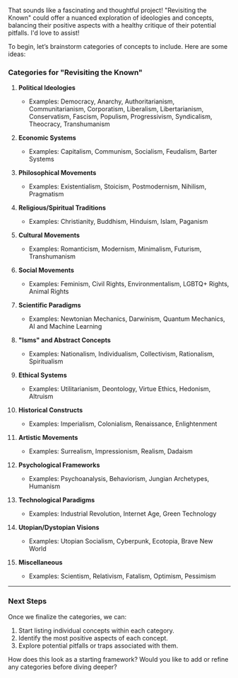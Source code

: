 

That sounds like a fascinating and thoughtful project! "Revisiting the Known" could offer a nuanced exploration of ideologies and concepts, balancing their positive aspects with a healthy critique of their potential pitfalls. I'd love to assist!

To begin, let’s brainstorm categories of concepts to include. Here are some ideas:

### Categories for "Revisiting the Known"
1. **Political Ideologies**
   - Examples: Democracy, Anarchy, Authoritarianism, Communitarianism, Corporatism, Liberalism, Libertarianism, Conservatism, Fascism, Populism, Progressivism, Syndicalism, Theocracy, Transhumanism

2. **Economic Systems**
   - Examples: Capitalism, Communism, Socialism, Feudalism, Barter Systems

3. **Philosophical Movements**
   - Examples: Existentialism, Stoicism, Postmodernism, Nihilism, Pragmatism

4. **Religious/Spiritual Traditions**
   - Examples: Christianity, Buddhism, Hinduism, Islam, Paganism

5. **Cultural Movements**
   - Examples: Romanticism, Modernism, Minimalism, Futurism, Transhumanism

6. **Social Movements**
   - Examples: Feminism, Civil Rights, Environmentalism, LGBTQ+ Rights, Animal Rights

7. **Scientific Paradigms**
   - Examples: Newtonian Mechanics, Darwinism, Quantum Mechanics, AI and Machine Learning

8. **"Isms" and Abstract Concepts**
   - Examples: Nationalism, Individualism, Collectivism, Rationalism, Spiritualism

9. **Ethical Systems**
   - Examples: Utilitarianism, Deontology, Virtue Ethics, Hedonism, Altruism

10. **Historical Constructs**
    - Examples: Imperialism, Colonialism, Renaissance, Enlightenment

11. **Artistic Movements**
    - Examples: Surrealism, Impressionism, Realism, Dadaism

12. **Psychological Frameworks**
    - Examples: Psychoanalysis, Behaviorism, Jungian Archetypes, Humanism

13. **Technological Paradigms**
    - Examples: Industrial Revolution, Internet Age, Green Technology

14. **Utopian/Dystopian Visions**
    - Examples: Utopian Socialism, Cyberpunk, Ecotopia, Brave New World

15. **Miscellaneous**
    - Examples: Scientism, Relativism, Fatalism, Optimism, Pessimism

---

### Next Steps
Once we finalize the categories, we can:
1. Start listing individual concepts within each category.
2. Identify the most positive aspects of each concept.
3. Explore potential pitfalls or traps associated with them.

How does this look as a starting framework? Would you like to add or refine any categories before diving deeper?
